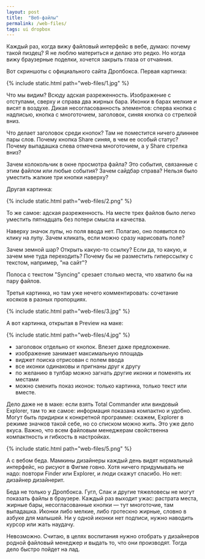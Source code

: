 ```yaml
---
layout: post
title:  "Веб-файлы"
permalink: /web-files/
tags: ui dropbox
---
```


Каждый раз, когда вижу файловый интерфейс в вебе, думаю: почему такой пиздец? Я не люблю материться и делаю это редко. Но когда вижу браузерные поделки, хочется закрыть глаза от отчаяния.

Вот скриншоты с официального сайта Дропбокса. Первая картинка:

{% include static.html path="web-files/1.jpg" %}

Что мы видим? Всюду адская разреженность. Изображение с отступами, сверху и справа два жирных бара. Иконки в барах мелкие и висят в воздухе. Дикая несогласованность элементов: сперва кнопка с надписью, кнопка с многоточием, заголовок, синяя кнопка со стрелкой вниз.

Что делает заголовок среди кнопок? Там не поместится ничего длиннее пары слов. Почему кнопка Share синяя, в чем ее особый статус? Почему выпадашка слева отмечена многоточием, а у Share стрелка вниз?

Зачем колокольчик в окне просмотра файла? Это события, связанные с этим файлом или любые события? Зачем сайдбар справа? Нельзя было уместить жалкие три кнопки наверху?

Другая картинка:

{% include static.html path="web-files/2.png" %}

То же самое: адская разреженность. На месте трех файлов было легко уместить пятнадцать без потери смысла и качества.

Наверху значок лупы, но поля ввода нет. Полагаю, оно появится по клику на лупу. Зачем кликать, если можно сразу нарисовать поле?

Зачем земной шар? Открыть какую-то ссылку? Если да, то какую, и зачем мне туда переходить? Почему бы не разместить гиперссылку с текстом, например, "на сайт"?

Полоса с текстом "Syncing" срезает столько места, что хватило бы на пару файлов.

Третья картинка, но там уже нечего комментировать: сочетание косяков в разных пропорциях.

{% include static.html path="web-files/3.jpg" %}

А вот картинка, открытая в Preview на маке:

{% include static.html path="web-files/4.jpg" %}

- заголовок отдельно от кнопок. Влезет даже предложение.
- изображение занимает максимальную площадь
- виджет поиска отрисован с полем ввода
- все иконки одинаковы и пригнаны друг к другу
- по желанию в тулбар можно загнать другие иконки и поменять их местами
- можно сменить показ иконок: только картинка, только текст или вместе.

Дело даже не в маке: если взять Total Commander или виндовый Explorer, там то же самое: информация показана компактно и удобно. Могут быть придирки к конкретной программе: скажем, Explorer в режиме значков такой себе, но со списком можно жить. Это уже дело вкуса. Важно, что всем файловым менеджерам свойственна компактность и гибкость в настройках.

{% include static.html path="web-files/5.png" %}

А с вебом беда. Мамкины дизайнеры каждый день видят нормальный интерфейс, но рисуют в Фигме говно. Хотя ничего придумывать не надо: повтори Finder или Explorer, и люди скажут спасибо. Но нет: дизайнер дизайнерит.

Беда не только у Дропбокса. Гугл, Слак и другие тяжеловесы не могут показать файлы в браузере. Каждый раз выходит ужас: растрата места, жирные бары, несогласованные кнопки — тут многоточие, там выпадашка. Иконки либо мелкие, либо гротескно жирные, словно в азбуке для малышей. Ни у одной иконки нет подписи, нужно наводить курсор или жать наудачу.

Невозможно. Считаю, в целях воспитания нужно отобрать у дизайнеров родной файловый менеджер и выдать то, что они производят. Тогда дело быстро пойдет на лад.
